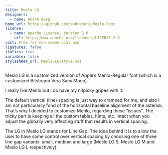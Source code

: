 ```yaml
---
title: Meslo LG
designers:
  - name: André Berg
home_url: https://github.com/andreberg/Meslo-Font
license:
  - name: Apache License, Version 2.0
    url: http://www.apache.org/licenses/LICENSE-2.0
cost: Free for non-commercial use
ligatures: false
italics: true
variable: false
stylesheet_url: Meslo-LG/style.css
---
```


Meslo LG is a customized version of Apple’s Menlo-Regular font
(which is a customized Bitstream Vera Sans Mono).

I really like Menlo but I do have my nitpicky gripes with it:

The default vertical (line) spacing is just way to cramped for me, and also
I am not particularily fond of the horizontal baseline alignment of the asterisk.
That’s why I decided to customize Menlo, regarding these “issues”.
The tricky part is keeping all the custom tables, hints, etc. intact when you
adjust the globally very affecting stuff that results in vertical spacing.

The LG in Meslo LG stands for Line Gap. The idea behind it is to allow the user
to have some control over vertical spacing by choosing one of three line gap
variants: small, medium and large (Meslo LG S, Meslo LG M and Meslo LG L respectively).
